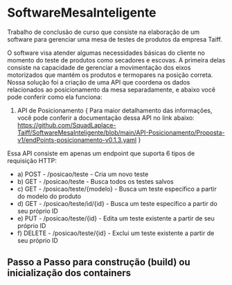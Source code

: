 # SoftwareMesaInteligente
Trabalho de conclusão de curso que consiste na elaboração de um software para gerenciar uma mesa de testes de produtos da empresa Taiff.

O software visa atender algumas necessidades básicas do cliente no momento do teste de produtos como secadores e escovas. A primeira delas consiste na capacidade de gerenciar a movimentação dos eixos motorizados que mantém os produtos e termopares na posição correta. Nossa solução foi a criação de uma API que coordena os dados relacionados ao posicionamento da mesa separadamente, e abaixo você pode conferir como ela funciona:

 1. API de Posicionamento
{ Para maior detalhamento das informações, você pode conferir a documentação dessa API no link abaixo:
https://github.com/SquadLaplace-Taiff/SoftwareMesaInteligente/blob/main/API-Posicionamento/Proposta-v1/endPoints-posicionamento-v0.1.3.yaml }

Essa API consiste em apenas um endpoint que suporta 6 tipos de requisição HTTP:
 - a) POST - /posicao/teste - Cria um novo teste
 - b) GET - /posicao/teste  - Busca todos os testes salvos
 - c) GET - /posicao/teste/{modelo} - Busca um teste específico a partir do modelo do produto
 - d) GET - /posicao/teste/id/{id} - Busca um teste específico a partir do seu próprio ID
 - e) PUT - /posicao/teste/{id} - Edita um teste existente a partir de seu próprio ID
 - f) DELETE - /posicao/teste/{id} - Exclui um teste existente a partir de seu próprio ID
 
## Passo a Passo para construção (build) ou inicialização dos containers
